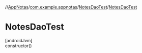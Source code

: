 //[AppNotas](../../../index.md)/[com.example.appnotas](../index.md)/[NotesDaoTest](index.md)/[NotesDaoTest](-notes-dao-test.md)

# NotesDaoTest

[androidJvm]\
constructor()
